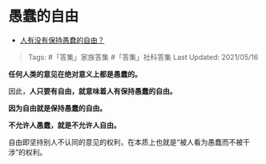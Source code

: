 # 愚蠢的自由

- [人有没有保持愚蠢的自由？](https://www.zhihu.com/question/271907668/answer/1609668502)
 
>Tags: #「答集」家族答集 #「答集」社科答集 
>Last Updated: 2021/05/16

**任何人类的意见在绝对意义上都是愚蠢的。**

因此，**人只要有自由，就意味着人有保持愚蠢的自由。**

**因为自由就是保持愚蠢的自由。**

**不允许人愚蠢，就是不允许人自由。**

自由即坚持别人不认同的意见的权利，在本质上也就是“被人看为愚蠢而不被干涉”的权利。